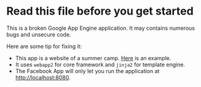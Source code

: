 # Read this file before you get started

This is a broken Google App Engine application.
It may contains numerous bugs and unsecure code.

Here are some tip for fixing it:
* This app is a website of a summer camp. [Here](http://summer2015.infor.org/) is an example.
* It uses `webapp2` for core framework and `jinja2` for template engine.
* The Facebook App will only let you run the application at <http://localhost:8080>.
